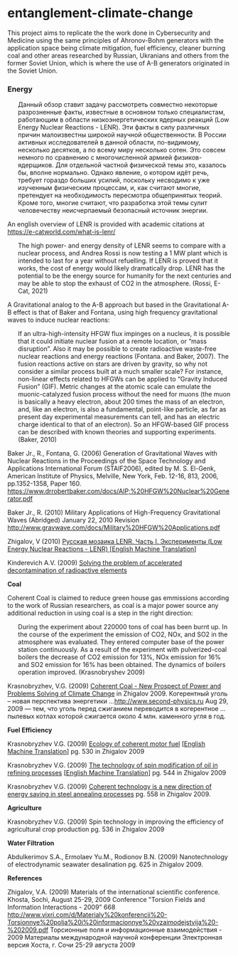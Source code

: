 # entanglement-climate-change
This project aims to replicate the the work done in Cybersecurity and Medicine using the same principles of Ahronov-Bohm generators with the application space being climate mitigation, fuel efficiency, cleaner burning coal and other areas researched by Russian, Ukranians and others from the former Soviet Union, which is where the use of A-B generators originated in the Soviet Union. 

<h3>Energy</h3>

<ul>
Данный обзор ставит задачу рассмотреть совместно некоторые разрозненные факты, известные в основном только специалистам, работающим в области низкоэнергетических ядерных реакций (Low Energy Nuclear Reactions - LENR). Эти факты в силу различных причин малоизвестны широкой научной общественности. В России активных исследователей в данной области, по-видимому, несколько десятков, а по всему миру несколько сотен. Это совсем немного по сравнению с многочисленной армией физиков-ядерщиков. Для отдельной частной физической темы это, казалось бы, вполне нормально. Однако явление, о котором идёт речь, требует гораздо больших усилий, поскольку несводимо к уже изученным физическим процессам, и, как считают многие, претендует на необходимость пересмотра общепринятых теорий. Кроме того, многие считают, что разработка этой темы сулит человечеству неисчерпаемый безопасный источник энергии.
</ul>

An english overview of LENR is provided with academic citations at https://e-catworld.com/what-is-lenr/
<ul>
  The high power- and energy density of LENR seems to compare with a nuclear process, and Andrea Rossi is now testing a 1 MW plant which is intended to last for a year without refuelling. If LENR is proved that it works, the cost of energy would likely dramatically drop. LENR has the potential to be the energy source for humanity for the next centuries and may be able to stop the exhaust of CO2 in the atmosphere. (Rossi, E-Cat, 2021)
  </ul>
  
A Gravitational analog to the A-B approach but based in the Gravitational A-B effect is that of Baker and Fontana, using high frequency gravitational waves to induce nuclear reactions:

<ul>
  If an ultra-high-intensity HFGW flux impinges on a nucleus, it is possible that it could
initiate nuclear fusion at a remote location, or “mass disruption”. Also it may be possible
to create radioactive waste-free nuclear reactions and energy reactions (Fontana. and
Baker, 2007). The fusion reactions active on stars are driven by gravity, so why not
consider a similar process built at a much smaller scale? For instance, non-linear effects
related to HFGWs can be applied to “Gravity Induced Fusion” (GIF). Metric changes at
the atomic scale can emulate the muonic-catalyzed fusion process without the need for
muons (the muon is basically a heavy electron, about 200 times the mass of an electron,
and, like an electron, is also a fundamental, point-like particle, as far as present day
experimental measurements can tell, and has an electric charge identical to that of an
electron). So an HFGW-based GIF process can be described with known theories and
supporting experiments. (Baker, 2010)
  
</ul>
  
Baker Jr., R., Fontana, G. (2006) Generation of Gravitational Waves with Nuclear Reactions in the Proceedings of the Space Technology and Applications International Forum (STAIF2006), edited by M. S. El-Genk, American Institute of Physics, Melville, New York, Feb. 12-16, 813, 2006, pp.1352-1358, Paper 160.
https://www.drrobertbaker.com/docs/AIP;%20HFGW%20Nuclear%20Generator.pdf

Baker Jr., R. (2010) Military Applications of High-Frequency Gravitational Waves (Abridged) January 22, 2010 Revision http://www.gravwave.com/docs/Military%20HFGW%20Applications.pdf

Zhigalov, V (2010) <a href="https://github.com/autonomous019/entanglement-climate-change/blob/main/LENR-ru.pdf">Русская мозаика LENR. Часть I. Эксперименты (Low Energy Nuclear Reactions - LENR) [<a href="https://github.com/autonomous019/entanglement-climate-change/blob/main/Russian%20mosaic%20LENR.pdf">English Machine Translation</a>] 
  
  
Kinderevich A.V. (2009) <a href="http://www.second-physics.ru/sochi2009/pdf/p608-613.pdf">Solving the problem of accelerated decontamination of radioactive elements</a>


<b>Coal</b>

Coherent Coal is claimed to reduce green house gas emmissions according to the work of Russian researchers, as coal is a major power source any additional reduction in using coal is a step in the right direction:

<ul>
  During the experiment about 220000 tons of coal has been burnt up. In the course of the experiment the
emission of CO2, NOx, and SO2 in the atmosphere was evaluated. They entered computer
base of the power station continuously. As a result of the experiment with pulverized-coal
boilers the decrease of CO2 emission for 13%, NOx emission for 16% and SO2 emission for
16% has been obtained. The dynamics of boilers operation improved.
(Krasnobryshev 2009) 
 
 </ul> 

Krasnobryzhev, V.G. (2009) <a href="http://www.second-physics.ru/sochi2009/pdf/p506-509.pdf">Coherent Сoal - New Prospect of Power and Problems Solving of Climate Change</a> in Zhigalov 2009.
Когерентный уголь – новая перспектива энергетики ...http://www.second-physics.ru  Aug 29, 2009 — тем, что уголь перед сжиганием переводится в когерентное ... пылевых котлах которой сжигается около 4 млн. каменного угля в год.


<b>Fuel Efficiency</b>

Krasnobryzhev V.G. (2009) <a href="http://www.second-physics.ru/sochi2009/pdf/p530-535.pdf">Ecology of coherent motor fuel</a> [<a href="https://github.com/autonomous019/entanglement-climate-change/blob/main/Kraznobryzhev-%20Ecology%20of%20coherent%20motor%20fuel%20Krasnobryzhev%20V.G_.pdf">English Machine Translation</a>] pg. 530 in Zhigalov 2009 


Krasnobryzhev V.G. (2009) <a href="http://www.second-physics.ru/sochi2009/pdf/p544-551.pdf">The technology of spin modification of oil in refining processes</a> [<a href="https://github.com/autonomous019/entanglement-climate-change/blob/main/kraznobryshev%20The%20technology%20of%20spin%20modification%20of%20oil%20in%20the%20refining%20processes%20Krasn.pdf">English Machine Translation</a>] pg. 544 in Zhigalov 2009

Krasnobryzhev V.G. (2009) <a href="http://www.second-physics.ru/sochi2009/pdf/p558-563.pdf">Coherent technology is a new direction of energy saving in steel annealing processes</a> pg. 558 in Zhigalov 2009.



<b>Agriculture</b>

Krasnobryzhev V.G. (2009) Spin technology in improving the efficiency of agricultural crop production  pg. 536 in Zhigalov 2009




<b>Water Filtration</b>

Abdulkerimov S.A., Ermolaev Yu.M.,  Rodionov B.N. (2009) Nanotechnology of electrodynamic seawater desalination pg. 625 in Zhigalov 2009.


<b>References</b>

Zhigalov, V.A. (2009) Materials of the international scientific conference. Khosta, Sochi, August 25-29, 2009 Conference "Torsion Fields and Information Interactions - 2009" 668
http://www.vixri.com/d/Materialy%20konferencii%20-Torsionnye%20polja%20i%20informacionnye%20vzaimodejstvija%20-%202009.pdf
Торсионные поля и информационные взаимодействия - 2009 Материалы международной научной конференции Электронная версия Хоста, г. Сочи 25-29 августа 2009



